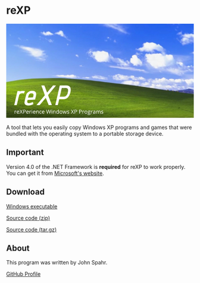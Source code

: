 # reXP
![reXP Banner](https://github.com/JohnSpahr/reXP/blob/master/reXP.png?raw=true)

A tool that lets you easily copy Windows XP programs and games that were bundled with the operating system to a portable storage device.

## Important
Version 4.0 of the .NET Framework is **required** for reXP to work properly. You can get it from [Microsoft's website](https://www.microsoft.com/en-us/download/confirmation.aspx?id=17718).

## Download
[Windows executable](https://github.com/JohnSpahr/reXP/releases/download/v1.3.3/reXP_v1.3.3.exe)

[Source code (zip)](https://github.com/JohnSpahr/reXP/archive/v1.3.3.zip)

[Source code (tar.gz)](https://github.com/JohnSpahr/reXP/archive/v1.3.3.tar.gz)

## About
This program was written by John Spahr.

[GitHub Profile](https://github.com/JohnSpahr)
